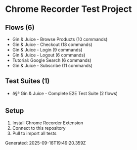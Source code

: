 # Chrome Recorder Test Project

## Flows (6)
- Gin & Juice - Browse Products (10 commands)
- Gin & Juice - Checkout (18 commands)
- Gin & Juice - Login (9 commands)
- Gin & Juice - Logout (6 commands)
- Tutorial: Google Search (6 commands)
- Gin & Juice - Subscribe (11 commands)

## Test Suites (1)
- ð§ª Gin & Juice - Complete E2E Test Suite (2 flows)

## Setup
1. Install Chrome Recorder Extension
2. Connect to this repository
3. Pull to import all tests

Generated: 2025-09-16T19:49:20.359Z
